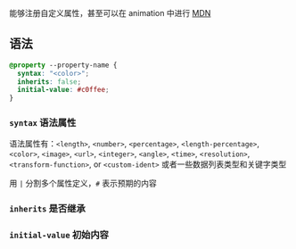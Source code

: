 能够注册自定义属性，甚至可以在 animation 中进行 [MDN](https://developer.mozilla.org/en-US/docs/Web/CSS/@property)

## 语法

```css
@property --property-name {
  syntax: "<color>";
  inherits: false;
  initial-value: #c0ffee;
}
```

### `syntax` 语法属性

语法属性有：`<length>`, `<number>`, `<percentage>`, `<length-percentage>`, `<color>`, `<image>`, `<url>`, `<integer>`, `<angle>`, `<time>`, `<resolution>`, `<transform-function>`, or `<custom-ident>` 或者一些数据列表类型和关键字类型

用 `|` 分割多个属性定义，`#` 表示预期的内容

### `inherits` 是否继承

### `initial-value` 初始内容


